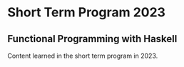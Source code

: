 # Short Term Program 2023

## Functional Programming with Haskell

Content learned in the short term program in 2023.
